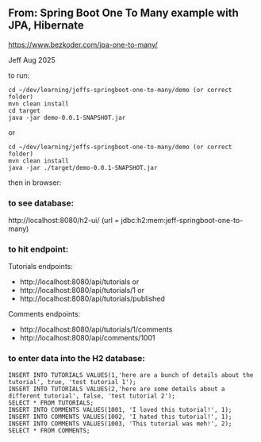 ## From: Spring Boot One To Many example with JPA, Hibernate

https://www.bezkoder.com/jpa-one-to-many/

Jeff Aug 2025

to run:  



```
cd ~/dev/learning/jeffs-springboot-one-to-many/demo (or correct folder)
mvn clean install
cd target
java -jar demo-0.0.1-SNAPSHOT.jar
```

or

```
cd ~/dev/learning/jeffs-springboot-one-to-many/demo (or correct folder)
mvn clean install
java -jar ./target/demo-0.0.1-SNAPSHOT.jar
```

then in browser:

### to see database:

http://localhost:8080/h2-ui/ (url = jdbc:h2:mem:jeff-springboot-one-to-many)

### to hit endpoint: 

Tutorials endpoints:
- http://localhost:8080/api/tutorials or 
- http://localhost:8080/api/tutorials/1 or
- http://localhost:8080/api/tutorials/published

Comments endpoints:
- http://localhost:8080/api/tutorials/1/comments
- http://localhost:8080/api/comments/1001

### to enter data into the H2 database:
```
INSERT INTO TUTORIALS VALUES(1,'here are a bunch of details about the tutorial', true, 'test tutorial 1');
INSERT INTO TUTORIALS VALUES(2,'here are some details about a different tutorial', false, 'test tutorial 2');
SELECT * FROM TUTORIALS;
INSERT INTO COMMENTS VALUES(1001, 'I loved this tutorial!', 1);
INSERT INTO COMMENTS VALUES(1002, 'I hated this tutorial!', 1);
INSERT INTO COMMENTS VALUES(1003, 'This tutorial was meh!', 2);
SELECT * FROM COMMENTS;
```

